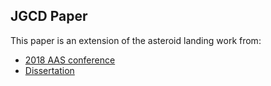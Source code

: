 ## JGCD Paper

This paper is an extension of the asteroid landing work from:

* [2018 AAS conference](https://shankarkulumani.com/2018/09/2018aas)
* [Dissertation](https://shankarkulumani.com/2018/07/dissertation.html)
